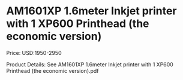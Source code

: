 # AM1601XP 1.6meter Inkjet printer with 1 XP600 Printhead (the economic version)

Price: USD:1950-2950

Product Details: See AM1601XP 1.6meter Inkjet printer with 1 XP600 Printhead (the economic version).pdf